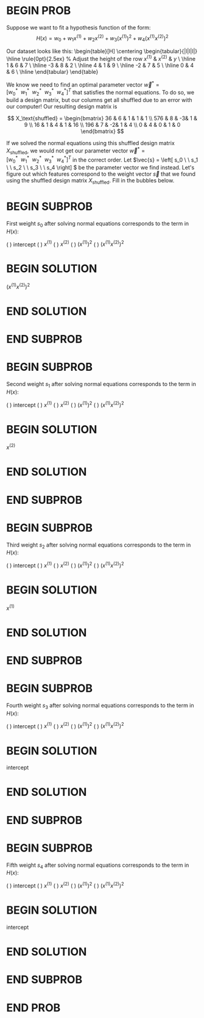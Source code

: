 # BEGIN PROB

Suppose we want to fit a hypothesis function of the form: $$H(x) = w_0 + w_1 x^{(1)} + w_2 x^{(2)} + w_3 (x^{(1)})^2 + w_4 (x^{(1)} x^{(2)})^2$$

Our dataset looks like this: 
\begin{table}[H]
\centering
\begin{tabular}{|l|l|l|}
\hline
\rule{0pt}{2.5ex} % Adjust the height of the row
$x^{(1)}$ & $x^{(2)}$ & $y$ \\ \hline
1  &  6  & 7   \\ \hline
-3 &  8  & 2   \\ \hline
4  &  1  & 9   \\ \hline
-2 &  7  & 5   \\ \hline
0  &  4  & 6   \\ \hline
\end{tabular}
\end{table}

We know we need to find an optimal parameter vector $\vec{w}^* = \left[w_0^* \ \  w_1^* \ \   w_2^* \ \  w_3^* \ \ w_4^* \right]^T$ that satisfies the normal equations. To do so, we build a design matrix, but our columns get all shuffled due to an error with our computer!
Our resulting design matrix is 

$$ X_\text{shuffled} = 
\begin{bmatrix}
36 & 6 & 1 & 1 & 1   \\ 
576 & 8 & -3& 1 & 9  \\ 
16 & 1 & 4 & 1 & 16  \\ 
196 & 7 & -2& 1 & 4  \\ 
0 & 4 & 0 & 1 & 0   
\end{bmatrix}
$$

If we solved the normal equations using this shuffled design matrix $X_\text{shuffled}$, we would not get our parameter vector $\vec{w}^* = \left[w_0^* \ \  w_1^* \ \   w_2^* \ \  w_3^* \ \ w_4^* \right]^T$ in the correct order. Let $\vec{s} = \left[ s_0 \ \ s_1 \ \ s_2 \ \ s_3 \ \ s_4 \right] $ be the parameter vector we find instead. Let's figure out which features correspond to the weight vector $\vec{s}$ that we found using the shuffled design matrix $X_\text{shuffled}$. Fill in the bubbles below.

# BEGIN SUBPROB

First weight $s_0$ after solving normal equations corresponds to the term in $H(x)$:

( ) intercept
( ) $x^{(1)}$
( ) $x^{(2)}$
( ) $(x^{(1)})^2$
( ) $(x^{(1)} x^{(2)})^2$

# BEGIN SOLUTION

$(x^{(1)} x^{(2)})^2$

# END SOLUTION
    


# END SUBPROB


# BEGIN SUBPROB

Second weight $s_1$ after solving normal equations corresponds to the term in $H(x)$:

( ) intercept
( ) $x^{(1)}$
( ) $x^{(2)}$
( ) $(x^{(1)})^2$
( ) $(x^{(1)} x^{(2)})^2$

# BEGIN SOLUTION

$x^{(2)}$

# END SOLUTION



# END SUBPROB

# BEGIN SUBPROB

Third weight $s_2$ after solving normal equations corresponds to the term in $H(x)$:

( ) intercept
( ) $x^{(1)}$
( ) $x^{(2)}$
( ) $(x^{(1)})^2$
( ) $(x^{(1)} x^{(2)})^2$

# BEGIN SOLUTION

$x^{(1)}$

# END SOLUTION

# END SUBPROB

# BEGIN SUBPROB

Fourth weight $s_3$ after solving normal equations corresponds to the term in $H(x)$:

( ) intercept
( ) $x^{(1)}$
( ) $x^{(2)}$
( ) $(x^{(1)})^2$
( ) $(x^{(1)} x^{(2)})^2$

# BEGIN SOLUTION

intercept

# END SOLUTION

# END SUBPROB

# BEGIN SUBPROB

Fifth weight $s_4$ after solving normal equations corresponds to the term in $H(x)$:

( ) intercept
( ) $x^{(1)}$
( ) $x^{(2)}$
( ) $(x^{(1)})^2$
( ) $(x^{(1)} x^{(2)})^2$

# BEGIN SOLUTION

intercept

# END SOLUTION

# END SUBPROB
    

# END PROB